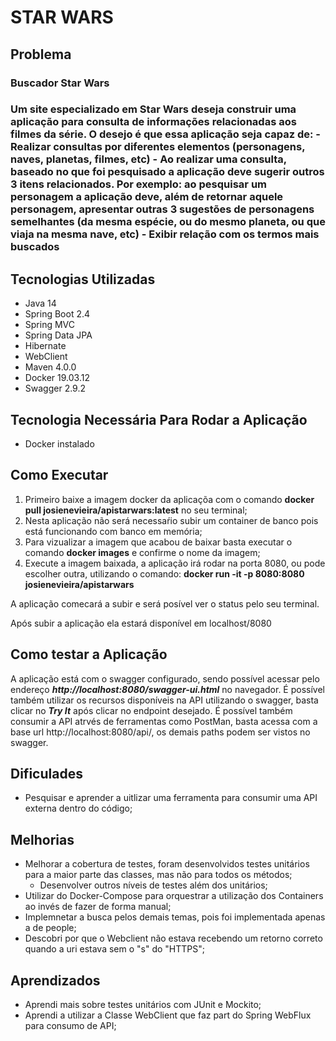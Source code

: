 # STAR WARS

## Problema
<p><h3>Buscador Star Wars<h3>
Um site especializado em Star Wars deseja construir uma aplicação para consulta de
informações relacionadas aos filmes da série. O desejo é que essa aplicação seja capaz de:
 - Realizar consultas por diferentes elementos (personagens, naves, planetas, filmes, etc)
 - Ao realizar uma consulta, baseado no que foi pesquisado a aplicação deve sugerir outros 3
itens relacionados. Por exemplo: ao pesquisar um personagem a aplicação deve, além de
retornar aquele personagem, apresentar outras 3 sugestões de personagens semelhantes
(da mesma espécie, ou do mesmo planeta, ou que viaja na mesma nave, etc)
 - Exibir relação com os termos mais buscados


## Tecnologias Utilizadas
- Java 14
- Spring Boot 2.4
- Spring MVC
- Spring Data JPA
- Hibernate
- WebClient 
- Maven 4.0.0
- Docker 19.03.12
- Swagger 2.9.2

## Tecnologia Necessária Para Rodar a Aplicação
- Docker instalado

## Como Executar
1. Primeiro baixe a imagem docker da aplicaçõa com o comando **docker pull josienevieira/apistarwars:latest** no seu terminal;
2. Nesta aplicação não será necessaŕio subir um container de banco pois está funcionando com banco em memória;
3. Para vizualizar a imagem que acabou de baixar basta executar o comando **docker images** e confirme o nome da imagem;
4. Execute a imagem baixada, a aplicação irá rodar na porta 8080, ou pode escolher outra, utilizando o comando: **docker run -it -p 8080:8080 josienevieira/apistarwars**

A aplicação comecará a subir e será posível ver o status pelo seu terminal.

Após subir a aplicação ela estará disponível em localhost/8080

## Como testar a Aplicação
A aplicação está com o swagger configurado, sendo possível acessar pelo endereço ***http://localhost:8080/swagger-ui.html*** no navegador.
É possível também utilizar os recursos disponíveis na API utilizando o swagger, basta clicar no ***Try It*** após clicar no endpoint desejado.
É possível também consumir a API atrvés de ferramentas como PostMan, basta acessa com a base url http://localhost:8080/api/, os demais paths podem ser vistos no swagger.

## Dificulades
- Pesquisar e aprender a uitlizar uma ferramenta para consumir uma API externa dentro do código;

## Melhorias
- Melhorar a cobertura de testes, foram desenvolvidos testes unitários para a maior parte das classes, mas não para todos os métodos;
  - Desenvolver outros níveis de testes além dos unitários;
- Utilizar do Docker-Compose para orquestrar a utilização dos Containers ao invés de fazer de forma manual;
- Implemnetar a busca pelos demais temas, pois foi implementada apenas a de people;
- Descobri por que o Webclient não estava recebendo um retorno correto quando a uri estava sem o "s" do "HTTPS";


## Aprendizados
- Aprendi mais sobre testes unitários com JUnit e Mockito;
- Aprendi a utilizar a Classe WebClient que faz part do Spring WebFlux para consumo de API;
 
